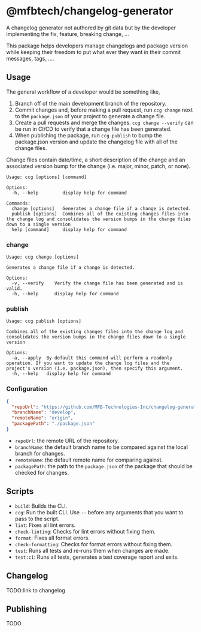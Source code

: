 # @mfbtech/changelog-generator

A changelog generator not authored by git data but by the developer implementing the fix, feature, breaking change, ...

This package helps developers manage changelogs and package version while keeping their freedom to put what ever they want in their commit messages, tags, ....

## Usage

The general workflow of a developer would be something like,

1. Branch off of the main development branch of the repository.
1. Commit changes and, before making a pull request, run `ccg change` next to the `package.json` of your project to generate a change file.
1. Create a pull requests and merge the changes. `ccg change --verify` can be run in CI/CD to verify that a change file has been generated.
1. When publishing the package, run `ccg publish` to bump the package.json version and update the changelog file with all of the change files.

Change files contain date/time, a short description of the change and an associated version bump for the change (i.e. major, minor, patch, or none).

```text
Usage: ccg [options] [command]

Options:
  -h, --help         display help for command

Commands:
  change [options]   Generates a change file if a change is detected.
  publish [options]  Combines all of the existing changes files into the change log and consolidates the version bumps in the change files down to a single version
  help [command]     display help for command
```

### change

```text
Usage: ccg change [options]

Generates a change file if a change is detected.

Options:
  -v, --verify    Verify the change file has been generated and is valid.
  -h, --help      display help for command
```

### publish

```text
Usage: ccg publish [options]

Combines all of the existing changes files into the change log and consolidates the version bumps in the change files down to a single version

Options:
  -a, --apply  By default this command will perform a readonly operation. If you want to update the change log files and the project's version (i.e. package.json), then specify this argument.
  -h, --help   display help for command
```

### Configuration

```json
{
  "repoUrl": "https://github.com/MFB-Technologies-Inc/changelog-generator.git",
  "branchName": "develop",
  "remoteName": "origin",
  "packagePath": "./package.json"
}
```

- `repoUrl`: the remote URL of the repository.
- `branchName`: the default branch name to be compared against the local branch for changes.
- `remoteName`: the default remote name for comparing against.
- `packagePath`: the path to the `package.json` of the package that should be checked for changes.

## Scripts

- `build`: Builds the CLI.
- `ccg`: Run the built CLI. Use `--` before any arguments that you want to pass to the script.
- `lint`: Fixes all lint errors.
- `check-linting`: Checks for lint errors without fixing them.
- `format`: Fixes all format errors.
- `check-formatting`: Checks for format errors without fixing them.
- `test`: Runs all tests and re-runs them when changes are made.
- `test:ci`: Runs all tests, generates a test coverage report and exits.

## Changelog

TODO:link to changelog

## Publishing

TODO

